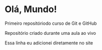 # Olá, Mundo!
Primeiro repositóriodo curso de Git e GitHub

Repositório criado durante uma aula ao vivo

Essa linha eu adicionei diretamente no site
